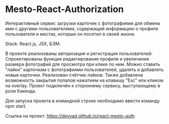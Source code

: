 # Mesto-React-Authorization

Интерактивный сервис загрузки карточек с фотографиями для обмена ими с другими пользователями, содержащий информацию о профиле пользователя и местах, которые он посетил в своей жизни.

Stack: React.js, JSX, БЭМ.

В проекте реализованы авторизация и регистрация пользователей.
Спроектированы функции редактирования профиля и увеличения размера фотографий для просмотра при клике по ним. Можно ставить "лайки" карточкам с фотографиями пользователей, удалять и добавлять новые карточки. Реализован счётчик лайков. Также добавлена возможность закрытия попапов нажатием на клавишу "Esc" или кликом на overlay. Проект подключён к стороннему сервису, выступающему в роли бэкенда.

Для запуска проекта в командной строке необходимо ввести команду npm start.

Ссылка на проект: https://devvad.github.io/react-mesto-auth